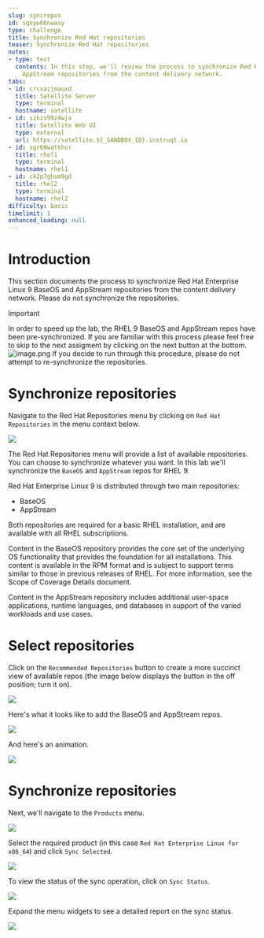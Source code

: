 ```yaml
---
slug: syncrepos
id: sqoyw66nwasy
type: challenge
title: Synchronize Red Hat repositories
teaser: Synchronize Red Hat repositories
notes:
- type: text
  contents: In this step, we'll review the process to synchronize Red Hat Enterprise Linux 9 BaseOS and
    AppStream repositories from the content delivery network.
tabs:
- id: crcxazjmauxd
  title: Satellite Server
  type: terminal
  hostname: satellite
- id: szkzs99z4wja
  title: Satellite Web UI
  type: external
  url: https://satellite.${_SANDBOX_ID}.instruqt.io
- id: sgr60watkhcr
  title: rhel1
  type: terminal
  hostname: rhel1
- id: ck2p7ghsm9gd
  title: rhel2
  type: terminal
  hostname: rhel2
difficulty: basic
timelimit: 1
enhanced_loading: null
---
```

Introduction
===
This section documents the process to synchronize Red Hat Enterprise Linux 9 BaseOS and AppStream repositories from the content delivery network. Please do not synchronize the repositories.
> [!IMPORTANT]
> In order to speed up the lab, the RHEL 9 BaseOS and AppStream repos have been pre-synchronized. If you are familiar with this process please feel free to skip to the next assigment by clicking on the next button at the bottom. ![image.png](../assets/image.png) If you decide to run through this procedure, please do not attempt to re-synchronize the repositories.

Synchronize repositories
===

Navigate to the Red Hat Repositories menu by clicking on `Red Hat Repositories` in the menu context below.

![](../assets/redhatrepositories.png)

The Red Hat Repositories menu will provide a list of available repositories. You can choose to synchronize whatever you want. In this lab we'll synchronize the `BaseOS` and `AppStream` repos for RHEL 9.

Red Hat Enterprise Linux 9 is distributed through two main repositories:

* BaseOS
* AppStream

Both repositories are required for a basic RHEL installation, and are available with all RHEL subscriptions.

Content in the BaseOS repository provides the core set of the underlying OS functionality that provides the foundation for all installations. This content is available in the RPM format and is subject to support terms similar to those in previous releases of RHEL. For more information, see the Scope of Coverage Details document.

Content in the AppStream repository includes additional user-space applications, runtime languages, and databases in support of the varied workloads and use cases.

Select repositories
===

Click on the `Recommended Repositories` button to create a more succinct view of available repos (the image below displays the button in the off position; turn it on).

![](../assets/recommendedrepos.png)

Here's what it looks like to add the BaseOS and AppStream repos.

![](../assets/addedrecommendedrepos.png)

And here's an animation.

![](../assets/2022-08-11_09-02-27.gif)

Synchronize repositories
===

Next, we'll navigate to the `Products` menu.

![](../assets/products.png)

Select the required product (in this case `Red Hat Enterprise Linux for x86_64`) and click `Sync Selected`.

![](../assets/synchronize.png)

To view the status of the sync operation, click on `Sync Status`.

![](../assets/syncstatus.png)

Expand the menu widgets to see a detailed report on the sync status.

![](../assets/syncstatusdetailed.png)

